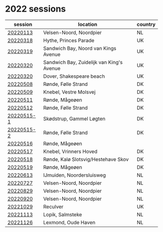 # 2022 sessions

| session | location | country |
|---|---|---|
| [20220113]() | Velsen-Noord, Noordpier | NL |
| [20220318]() | Hythe, Princes Parade | UK |
| [20220319]() | Sandwich Bay, Noord van Kings Avenue | UK |
| [20220320]() | Sandwich Bay, Zuidelijk van King's Avenue | UK |
| [20220320]() | Dover, Shakespeare beach | UK |
| [20220508]() | Rønde, Følle Strand | DK |
| [20220509]() | Knebel, Vestre Molsvej | DK |
| [20220511]() | Rønde, Mågeøen | DK |
| [20220512]() | Rønde, Følle Strand | DK |
| [20220515-1]() | Skødstrup, Gammel Løgten | DK |
| [20220515-2]() | Rønde, Følle Strand | DK |
| [20220516]() | Rønde, Mågeøen |
| [20220517]() | Knebel, Vrinners Hoved | DK |
| [20220518]() | Rønde, Kalø Slotsvig/Hestehave Skov | DK |
| [20220519]() | Rønde, Mågeøen | DK |
| [20220613]() | IJmuiden, Noordersluisweg | NL |
| [20220727]() | Velsen-Noord, Noordpier | NL |
| [20220829]() | Velsen-Noord, Noordpier | NL |
| [20220920]() | Velsen-Noord, Noordpier | NL |
| [20221029]() | Reculver | UK |
| [20221113]() | Lopik, Salmsteke | NL |
| [20221126]() | Lexmond, Oude Haven | NL |
